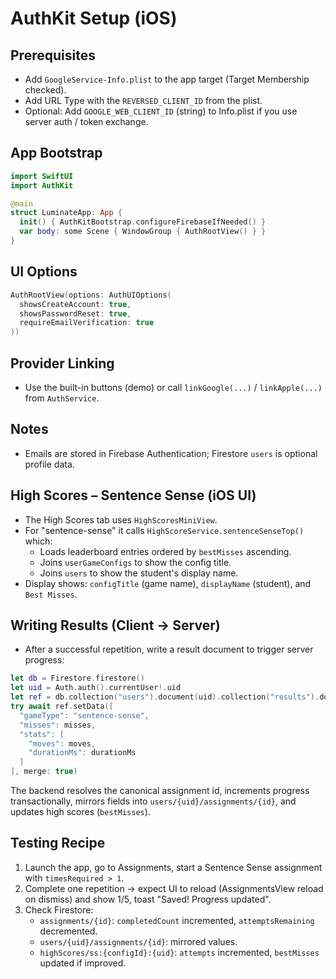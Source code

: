 # AuthKit Setup (iOS)

## Prerequisites
- Add `GoogleService-Info.plist` to the app target (Target Membership checked).
- Add URL Type with the `REVERSED_CLIENT_ID` from the plist.
- Optional: Add `GOOGLE_WEB_CLIENT_ID` (string) to Info.plist if you use server auth / token exchange.

## App Bootstrap
```swift
import SwiftUI
import AuthKit

@main
struct LuminateApp: App {
  init() { AuthKitBootstrap.configureFirebaseIfNeeded() }
  var body: some Scene { WindowGroup { AuthRootView() } }
}
```

## UI Options
```swift
AuthRootView(options: AuthUIOptions(
  showsCreateAccount: true,
  showsPasswordReset: true,
  requireEmailVerification: true
))
```

## Provider Linking
- Use the built-in buttons (demo) or call `linkGoogle(...)` / `linkApple(...)` from `AuthService`.

## Notes
- Emails are stored in Firebase Authentication; Firestore `users` is optional profile data.

## High Scores – Sentence Sense (iOS UI)

- The High Scores tab uses `HighScoresMiniView`.
- For "sentence-sense" it calls `HighScoreService.sentenceSenseTop()` which:
  - Loads leaderboard entries ordered by `bestMisses` ascending.
  - Joins `userGameConfigs` to show the config title.
  - Joins `users` to show the student's display name.
- Display shows: `configTitle` (game name), `displayName` (student), and `Best Misses`.

## Writing Results (Client → Server)

- After a successful repetition, write a result document to trigger server progress:

```swift
let db = Firestore.firestore()
let uid = Auth.auth().currentUser!.uid
let ref = db.collection("users").document(uid).collection("results").document(assignmentId)
try await ref.setData([
  "gameType": "sentence-sense",
  "misses": misses,
  "stats": [
    "moves": moves,
    "durationMs": durationMs
  ]
], merge: true)
```

The backend resolves the canonical assignment id, increments progress transactionally, mirrors fields into `users/{uid}/assignments/{id}`, and updates high scores (`bestMisses`).

## Testing Recipe

1. Launch the app, go to Assignments, start a Sentence Sense assignment with `timesRequired > 1`.
2. Complete one repetition → expect UI to reload (AssignmentsView reload on dismiss) and show 1/5, toast "Saved! Progress updated".
3. Check Firestore:
   - `assignments/{id}`: `completedCount` incremented, `attemptsRemaining` decremented.
   - `users/{uid}/assignments/{id}`: mirrored values.
   - `highScores/ss:{configId}:{uid}`: `attempts` incremented, `bestMisses` updated if improved.
